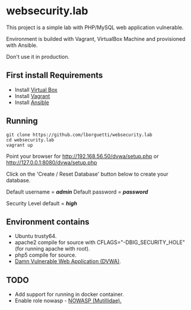 # websecurity.lab

This project is a simple lab with PHP/MySQL web application vulnerable.

Environment is builded with Vagrant, VirtualBox Machine and provisioned with Ansible.

Don't use it in production.

## First install Requirements

- Install [Virtual Box](https://www.virtualbox.org/)
- Install [Vagrant](http://www.vagrantup.com/)
- Install [Ansible](http://www.ansible.com/)

## Running

    git clone https://github.com/lborguetti/websecurity.lab
    cd websecurity.lab
    vagrant up

Point your browser for http://192.168.56.50/dvwa/setup.php or http://127.0.0.1:8080/dvwa/setup.php

Click on the 'Create / Reset Database' button below to create your database.

Default username = ***admin***
Default password = ***password***

Security Level default = ***high***

## Environment contains

- Ubuntu trusty64.
- apache2 compile for source with CFLAGS="-DBIG_SECURITY_HOLE" (for running apache with root).
- php5 compile for source.
- [Damn Vulnerable Web Application (DVWA)](http://www.dvwa.co.uk/).

## TODO

- Add support for running in docker container.
- Enable role nowasp - [NOWASP (Mutillidae).](http://sourceforge.net/projects/mutillidae/)
